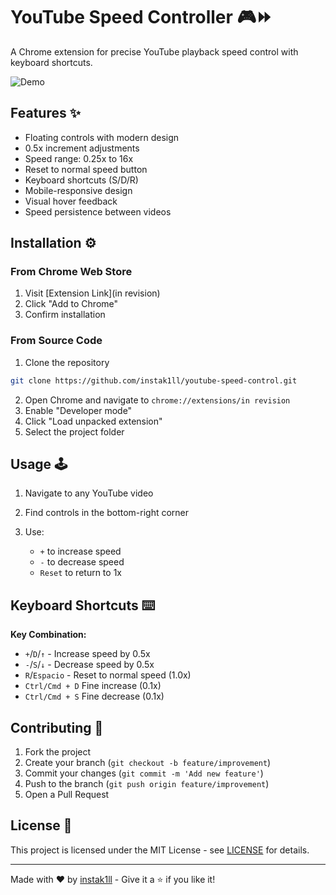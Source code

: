 # YouTube Speed Controller 🎮⏩

A Chrome extension for precise YouTube playback speed control with keyboard shortcuts.

![Demo](https://www.youtube.com/watch?v=ZqoD5N2BMDM)

## Features ✨

- Floating controls with modern design
- 0.5x increment adjustments
- Speed range: 0.25x to 16x
- Reset to normal speed button
- Keyboard shortcuts (S/D/R)
- Mobile-responsive design
- Visual hover feedback
- Speed persistence between videos

## Installation ⚙️

### From Chrome Web Store

1. Visit [Extension Link](in revision)
2. Click "Add to Chrome"
3. Confirm installation

### From Source Code

1. Clone the repository

```bash
git clone https://github.com/instak1ll/youtube-speed-control.git
```

2.  Open Chrome and navigate to `chrome://extensions/in revision`
3.  Enable "Developer mode"
4.  Click "Load unpacked extension"
5.  Select the project folder

## Usage 🕹️

1.  Navigate to any YouTube video
2.  Find controls in the bottom-right corner
3.  Use:

    - `+` to increase speed
    - `-` to decrease speed
    - `Reset` to return to 1x

## Keyboard Shortcuts ⌨️

**Key Combination:**

- `+`/`D`/`↑` - Increase speed by 0.5x
- `-`/`S`/`↓` - Decrease speed by 0.5x
- `R`/`Espacio` - Reset to normal speed (1.0x)
- `Ctrl/Cmd + D` Fine increase (0.1x)
- `Ctrl/Cmd + S` Fine decrease (0.1x)

## Contributing 🤝

1.  Fork the project
2.  Create your branch (`git checkout -b feature/improvement`)
3.  Commit your changes (`git commit -m 'Add new feature'`)
4.  Push to the branch (`git push origin feature/improvement`)
5.  Open a Pull Request

## License 📄

This project is licensed under the MIT License - see [LICENSE](https://opensource.org/license/MIT) for details.

---

Made with ❤️ by [instak1ll](https://github.com/instak1ll) - Give it a ⭐ if you like it!
